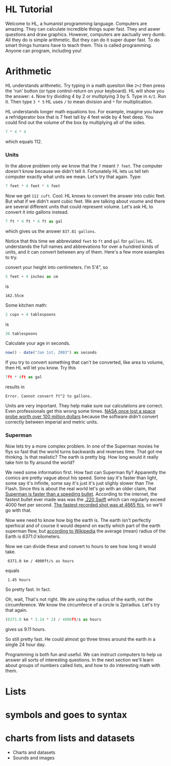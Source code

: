 
# HL Tutorial

Welcome to HL, a humanist programming language.  Computers are amazing. They can calculate incredible things super fast. They and aswer questions and draw graphics. However, computers are aactually very dumb. All they do is simple
arithmetic. But they can do it super duper fast.  To do smart things humans have to teach them.  This is called programming. Anyone can program, including you!



# Arithmetic

HL understands arithmetic. Try typing in a math quesiton like `2+2` then press the 'run' button (or type control-return on your keyboard). HL will show you the answer: `4`.  Now try dividing 4 by 2 or multiplying 3 by 5. Type in `4/2`. Run it. Then type `3 * 5`  HL uses `/` to mean division and `*` for multiplication.

HL understands longer math equations too. For example, imagine you have a refridgerator box that is 7 feet tall by 4 feet wide by 4 feet deep. You could find out the volume of the box by multiplying all of the sides.

```javascript 
7 * 4 * 4
```

which equals 112.

### Units

In the above problem only *we* know that the `7` meant `7 feet`. The computer doesn't know because we didn't tell it. Fortunately HL lets us tell teh computer exactly what units we mean. Let's try that again. Type:

```javascript
7 feet * 4 feet * 4 feet
```

Now we get `112 cuft`.  Cool. HL knows to convert the answer into cubic feet.  But what if we didn't want cubic feet. We are talking about voume and there are several different units that could represent volume. Let's ask HL to convert it into gallons instead.

```javascript
7 ft * 4 ft * 4 ft as gal
```

which gives us the answer `837.81 gallons`. 

Notice that this time we abbreviated `feet` to `ft` and `gal` for `gallons`.   HL understands the full names and abbrevations for over a hundred kinds of units, and it can convert between any of them.  Here's a few more examples to try.  

convert your height into centimeters. I'm 5'4", so

```javascript
5 feet + 4 inches as cm 
```
is
```
162.55cm
```

Some kitchen math:

```javascript
2 cups + 4 tablespoons
```
is
```javascript
36 tablespoons
```

Calculate your age in seconds.

```javascript
now() - date("Jan 1st, 2003") as seconds
```

If you try to convert something that can't be converted, like area to volume, then HL will let you know. Try this

```javascript
7ft * 4ft as gal
```
results in
```
Error. Cannot convert ft^2 to gallons.
```

Units are very important. They help make sure our calculations are correct. Even professionals get this wrong some times. [NASA once lost a space probe worth over 100 million dollars](https://www.latimes.com/archives/la-xpm-1999-oct-01-mn-17288-story.html) because the software didn't convert correctly between imperial and metric units. 

### Superman

Now lets try a more complex problem. In one of the Superman movies he flys so fast that the world turns backwards and reverses time. That got me thinking. Is that realistic? The earth is pretty big. How long would it really take him to fly around the world?

We need some information first. How fast can Superman fly? Apparently the comics are pretty vague about his speed. Some say it's faster than light, some say it's infinite, some say it's just it's just slighly slower than The Flash.  Since this is about the real world let's go with an older claim, that [Superman is faster than a speeding bullet](https://screenrant.com/superman-faster-speeding-bullet-confirmed/).  According to the internet, the fastest bullet ever made was was the [.220 Swift](https://en.wikipedia.org/wiki/.220_Swift) which can regularly exceed 4000 feet per second. [The fastest recorded shot was at 4665 ft/s](https://www.quora.com/Whats-the-fastest-bullet-in-the-world-What-makes-it-so-fast-How-are-they-made), so we'll go with that.

Now wee need to know how big the earth is. The earth isn't perfectly sperhical and of course it would depend on eactly which part of the earth superman flew, but [according to Wikipedia](https://en.wikipedia.org/wiki/Earth) the 
average (mean) radius of the Earth is *6371.0* kilometers. 

Now we can divide these and convert to hours to see how long it would take.

```
 6371.0 km / 4000ft/s as hours
 ```
 equals

```
 1.45 hours
 ```

 So pretty fast. In fact. 
 
 Oh, wait, That's not right. We are using the radius of the earth, not the circumference.  We know the circumferce of a circle is 2*pi*radius. Let's try that again.

``` javascript
(6371.0 km * 3.14 * 2) / 4000ft/s as hours  
```
gives us 9.11 hours.

So still pretty fast. He could almost go three times around the earth in a single 24 hour day.


Programming is both fun and useful. We can instruct computers to help us answer all sorts of interesting questions.  In the next section we'll learn about groups of numbers called lists, and how to do interesting math with them.


# Lists


# symbols and goes to syntax

# charts from lists and datasets


- Charts and datasets
- Sounds and images
